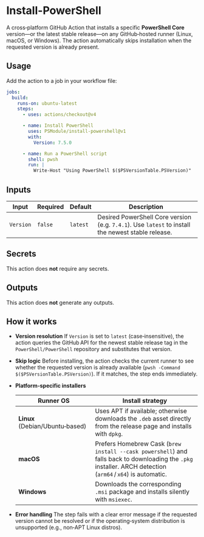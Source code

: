 # Install-PowerShell

A cross‑platform GitHub Action that installs a specific **PowerShell Core** version—or the latest stable release—on any GitHub‑hosted runner
(Linux, macOS, or Windows). The action automatically skips installation when the requested version is already present.

## Usage

Add the action to a job in your workflow file:

```yaml
jobs:
  build:
    runs-on: ubuntu-latest
    steps:
      - uses: actions/checkout@v4

      - name: Install PowerShell
        uses: PSModule/install-powershell@v1
        with:
          Version: 7.5.0

      - name: Run a PowerShell script
        shell: pwsh
        run: |
          Write-Host "Using PowerShell $($PSVersionTable.PSVersion)"
```

## Inputs

| Input   | Required | Default | Description |
| ------- | -------- | ------- | ----------- |
| `Version` | `false` | `latest` | Desired PowerShell Core version (e.g. `7.4.1`). Use `latest` to install the newest stable release. |

## Secrets

This action does **not** require any secrets.

## Outputs

This action does **not** generate any outputs.

## How it works

* **Version resolution**
  If `Version` is set to `latest` (case‑insensitive), the action queries the GitHub API for the newest stable release tag in the
  `PowerShell/PowerShell` repository and substitutes that version.

* **Skip logic**
  Before installing, the action checks the current runner to see whether the requested version is already available
  (`pwsh -Command $($PSVersionTable.PSVersion)`). If it matches, the step ends immediately.

* **Platform‑specific installers**

  | Runner OS | Install strategy |
  | --------- | ---------------- |
  | **Linux** (Debian/Ubuntu‑based) | Uses APT if available; otherwise downloads the `.deb` asset directly from the release page and installs with `dpkg`. |
  | **macOS** | Prefers Homebrew Cask (`brew install --cask powershell`) and falls back to downloading the `.pkg` installer. ARCH detection (`arm64` / `x64`) is automatic. |
  | **Windows** | Downloads the corresponding `.msi` package and installs silently with `msiexec`. |

* **Error handling**
  The step fails with a clear error message if the requested version cannot be resolved or if the operating‑system distribution is unsupported (e.g., non‑APT Linux distros).
